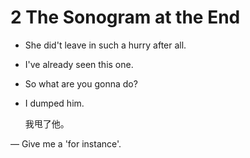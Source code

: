 # 2 The Sonogram at the End

- She did't leave in such a hurry after all.
- I've already seen this one.
- So what are you gonna do?
- I dumped him.

    我甩了他。

— Give me a 'for instance'.
